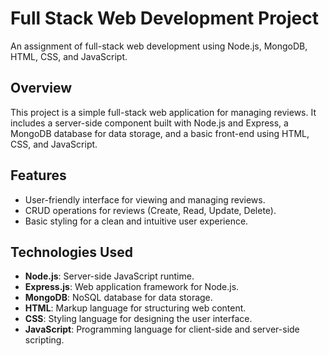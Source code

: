 # Full Stack Web Development Project

An assignment of full-stack web development using Node.js, MongoDB, HTML, CSS, and JavaScript.

## Overview

This project is a simple full-stack web application for managing reviews. It includes a server-side component built with Node.js and Express, a MongoDB database for data storage, and a basic front-end using HTML, CSS, and JavaScript.

## Features

- User-friendly interface for viewing and managing reviews.
- CRUD operations for reviews (Create, Read, Update, Delete).
- Basic styling for a clean and intuitive user experience.

## Technologies Used

- **Node.js**: Server-side JavaScript runtime.
- **Express.js**: Web application framework for Node.js.
- **MongoDB**: NoSQL database for data storage.
- **HTML**: Markup language for structuring web content.
- **CSS**: Styling language for designing the user interface.
- **JavaScript**: Programming language for client-side and server-side scripting.

